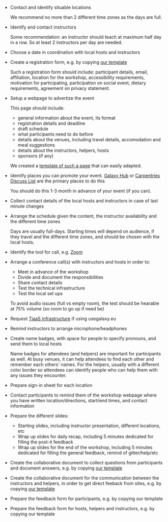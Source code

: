 - Contact and identify situable locations

    We recommend no more than 2 different time zones as the days are full.

- Identify and contact instructors

    Some recommendation: an instructor should teach at maximum half day in a row. So at least 2 instructors per day are needed.

- Choose a date in coordination with local hosts and instructors
- Create a registration form, e.g. by copying [our template](https://docs.google.com/forms/d/1mWl34vyXyhO-M9rwrrF0I-Kb2clSW0QHOiFTauweWv8)

    Such a registration form should include: participant details, email, affiliation, location for the workshop, accessibility requirements, motivation for participating, participation on social event, dietary requirements, agreement on privacy statement.

- Setup a webpage to advertize the event

    This page should include:
    - general information about the event, its format
    - registration details and deadline
    - draft schedule
    - what participants need to do before
    - details about the venues, including travel details, accomodation and meal suggestions
    - details about the instructors, helpers, hosts
    - sponsors (if any)

    We created a [template of such a page](https://github.com/galaxy-carpentries/workshop-template) that can easily adapted.

- Identify places you can promote your event. [Galaxy Hub](https://github.com/galaxyproject/galaxy-hub) or [Carpentries Discuss List](https://carpentries.topicbox.com/groups/discuss) are the primary places to do this

    You should do this 1-3 month in advance of your event (if you can).

- Collect contact details of the local hosts and instructors in case of last minute changes

- Arrange the schedule given the content, the instructor availability and the different time zones

    Days are usually full-days. Starting times will depend on audience, if they travel and the different time zones, and should be chosen with the local hosts.

- Identify the tool for call, e.g. [Zoom](https://zoom.us/)

- Arrange a conference call(s) with instructors and hosts in order to:
    - Meet in advance of the workshop
    - Divide and document the responsibilities
    - Share contact details
    - Test the technical infrastructure
    - Test the local set ups

    To avoid audio issues (full vs empty room), the test should be hearable at 75% volume (so room to go up if need be)

- Request [TiaaS infrastructure](https://galaxyproject.eu/tiaas) if using usegalaxy.eu
- Remind instructors to arrange microphone/headphones
- Create name badges, with space for people to specify pronouns, and send them to local hosts

    Name badges for attendees (and helpers) are important for participants as well. At busy venues, it can help attendees to find each other and remember each others' names. For the helpers, usually with a different color border so attendees can identify people who can help them with any issues they encounter.

- Prepare sign-in sheet for each location
- Contact participants to remind them of the workshop webpage where you have written location/directions, start/end times, and contact information
- Prepare the different slides:
    - Starting slides, including instructor presentation, different locations, etc
    - Wrap up slides for daily recap, including 5 minutes dedicated for filling the post-it feedback
    - Wrap up slides for the end of the workshop, including 5 minutes dedicated for filling the general feedback, remind of gitter/help/etc
- Create the collaborative document to collect questions from participants and document answers, e.g. by copying [our template](https://drive.google.com/open?id=1tN247JWpkpPl7FvEN9gsBcmVlZfRF_B0gnEWb5L3tMc)
- Create the collaborative document for the communication between the instructors and helpers, in order to get direct feeback from sites, e.g. by copying [our template](https://docs.google.com/document/d/1X8V_frzVd5N87zaZ7PDCvtSZozaj8XnrYj9K6Ux9i_0/edit?usp=sharing)
- Prepare the feedback form for participants, e.g. by copying our template
- Prepare the feedback form for hosts, helpers and instructors, e.g. by copying our template
